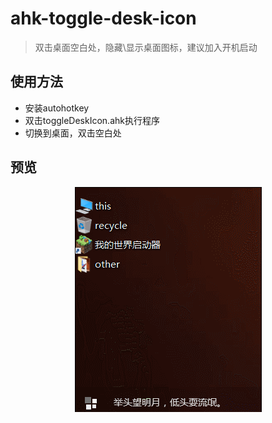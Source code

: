 # ahk-toggle-desk-icon
> 双击桌面空白处，隐藏\显示桌面图标，建议加入开机启动


## 使用方法
* 安装autohotkey
* 双击toggleDeskIcon.ahk执行程序
* 切换到桌面，双击空白处

## 预览
<div align=center><img src="https://github.com/bjc5233/ahk-toggle-desk-icon/raw/master/resources/demo.gif"/></div>